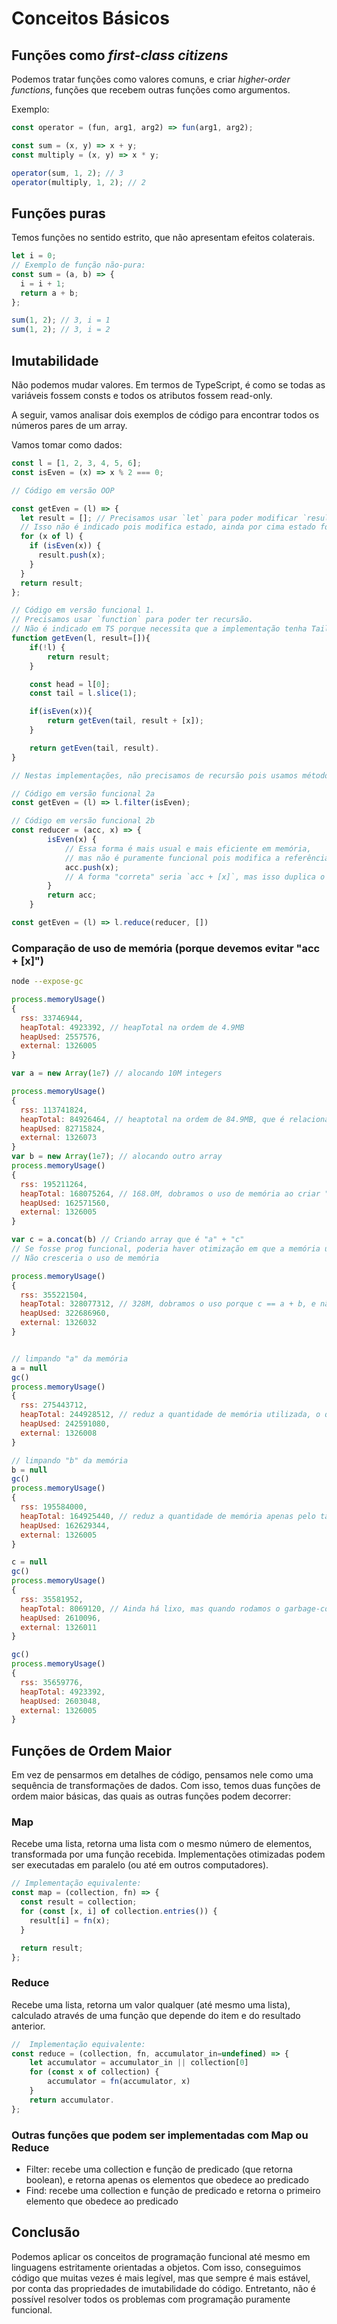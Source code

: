 # Conceitos Básicos

## Funções como _first-class citizens_

Podemos tratar funções como valores comuns, e criar _higher-order functions_,
funções que recebem outras funções como argumentos.

Exemplo:

```typescript
const operator = (fun, arg1, arg2) => fun(arg1, arg2);

const sum = (x, y) => x + y;
const multiply = (x, y) => x * y;

operator(sum, 1, 2); // 3
operator(multiply, 1, 2); // 2
```

## Funções puras

Temos funções no sentido estrito, que não apresentam efeitos colaterais.

```typescript
let i = 0;
// Exemplo de função não-pura:
const sum = (a, b) => {
  i = i + 1;
  return a + b;
};

sum(1, 2); // 3, i = 1
sum(1, 2); // 3, i = 2
```

## Imutabilidade

Não podemos mudar valores. Em termos de TypeScript, é como se todas as variáveis fossem consts e todos os atributos fossem read-only.

A seguir, vamos analisar dois exemplos de código para encontrar todos os números pares de um array.

Vamos tomar como dados:

```typescript
const l = [1, 2, 3, 4, 5, 6];
const isEven = (x) => x % 2 === 0;
```

```typescript
// Código em versão OOP

const getEven = (l) => {
  let result = []; // Precisamos usar `let` para poder modificar `result` dentro da função!
  // Isso não é indicado pois modifica estado, ainda por cima estado fora do escopo do bloco de loop.
  for (x of l) {
    if (isEven(x)) {
      result.push(x);
    }
  }
  return result;
};
```

```typescript
// Código em versão funcional 1.
// Precisamos usar `function` para poder ter recursão.
// Não é indicado em TS porque necessita que a implementação tenha Tail-Call Optimization para não haver estouro de pilha.
function getEven(l, result=[]){
    if(!l) {
        return result;
    }

    const head = l[0];
    const tail = l.slice(1);

    if(isEven(x)){
        return getEven(tail, result + [x]);
    }

    return getEven(tail, result).
}
```

```typescript
// Nestas implementações, não precisamos de recursão pois usamos métodos funcionais. Ambos são equivalentes.

// Código em versão funcional 2a
const getEven = (l) => l.filter(isEven);

// Código em versão funcional 2b
const reducer = (acc, x) => {
        isEven(x) {
            // Essa forma é mais usual e mais eficiente em memória,
            // mas não é puramente funcional pois modifica a referência
            acc.push(x);
            // A forma "correta" seria `acc + [x]`, mas isso duplica o uso de memória na pilha
        }
        return acc;
    }

const getEven = (l) => l.reduce(reducer, [])
```

### Comparação de uso de memória (porque devemos evitar "acc + [x]")

```bash
node --expose-gc
```

```javascript
process.memoryUsage()
{
  rss: 33746944,
  heapTotal: 4923392, // heapTotal na ordem de 4.9MB
  heapUsed: 2557576,
  external: 1326005
}

var a = new Array(1e7) // alocando 10M integers

process.memoryUsage()
{
  rss: 113741824,
  heapTotal: 84926464, // heaptotal na ordem de 84.9MB, que é relacionado a 8B * 10M itens
  heapUsed: 82715824,
  external: 1326073
}
var b = new Array(1e7); // alocando outro array
process.memoryUsage()
{
  rss: 195211264,
  heapTotal: 168075264, // 168.0M, dobramos o uso de memória ao criar "b"
  heapUsed: 162571560,
  external: 1326005
}

var c = a.concat(b) // Criando array que é "a" + "c"
// Se fosse prog funcional, poderia haver otimização em que a memória usada em "a" e "b" é compartilhada "sem medo".
// Não cresceria o uso de memória

process.memoryUsage()
{
  rss: 355221504,
  heapTotal: 328077312, // 328M, dobramos o uso porque c == a + b, e não pode haver compartilhamento de memória
  heapUsed: 322686960,
  external: 1326032
}


// limpando "a" da memória
a = null
gc()
process.memoryUsage()
{
  rss: 275443712,
  heapTotal: 244928512, // reduz a quantidade de memória utilizada, o que significa que era a única referência para aquela memória
  heapUsed: 242591080,
  external: 1326008
}

// limpando "b" da memória
b = null
gc()
process.memoryUsage()
{
  rss: 195584000,
  heapTotal: 164925440, // reduz a quantidade de memória apenas pelo tamanho de b, pelos mesmos motivos de a.
  heapUsed: 162629344,
  external: 1326005
}

c = null
gc()
process.memoryUsage()
{
  rss: 35581952,
  heapTotal: 8069120, // Ainda há lixo, mas quando rodamos o garbage-collector novamente, voltamos ao uso base de memória
  heapUsed: 2610096,
  external: 1326011
}

gc()
process.memoryUsage()
{
  rss: 35659776,
  heapTotal: 4923392,
  heapUsed: 2603048,
  external: 1326005
}
```

## Funções de Ordem Maior

Em vez de pensarmos em detalhes de código, pensamos nele como uma sequência de transformações de dados.
Com isso, temos duas funções de ordem maior básicas, das quais as outras funções podem decorrer:

### Map

Recebe uma lista, retorna uma lista com o mesmo número de elementos, transformada por uma função recebida.
Implementações otimizadas podem ser executadas em paralelo (ou até em outros computadores).

```typescript
// Implementação equivalente:
const map = (collection, fn) => {
  const result = collection;
  for (const [x, i] of collection.entries()) {
    result[i] = fn(x);
  }

  return result;
};
```

### Reduce

Recebe uma lista, retorna um valor qualquer (até mesmo uma lista), calculado através de uma função que depende do item e do resultado anterior.

```typescript
//  Implementação equivalente:
const reduce = (collection, fn, accumulator_in=undefined) => {
    let accumulator = accumulator_in || collection[0]
    for (const x of collection) {
        accumulator = fn(accumulator, x)
    }
    return accumulator.
};
```

### Outras funções que podem ser implementadas com Map ou Reduce

- Filter: recebe uma collection e função de predicado (que retorna boolean), e retorna apenas os elementos que obedece ao predicado
- Find: recebe uma collection e função de predicado e retorna o primeiro elemento que obedece ao predicado

## Conclusão

Podemos aplicar os conceitos de programação funcional até mesmo em linguagens estritamente orientadas a objetos.
Com isso, conseguimos código que muitas vezes é mais legível, mas que sempre é mais estável, por conta das propriedades de imutabilidade do código.
Entretanto, não é possível resolver todos os problemas com programação puramente funcional.
